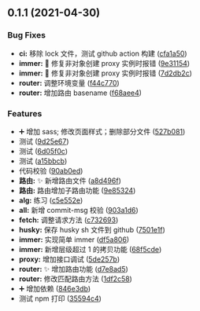 ## 0.1.1 (2021-04-30)

### Bug Fixes

- **ci:** 移除 lock 文件，测试 github action 构建 ([cfa1a50](https://github.com/cole-yeah/sylas/commit/cfa1a504138111df51a02a537f3eec41c0cba22a))
- **immer:** :bug: 修复非对象创建 proxy 实例时报错 ([9e31154](https://github.com/cole-yeah/sylas/commit/9e31154dba9ac081c1e7f181532ff223b59043f3))
- **immer:** :bug: 修复非对象创建 proxy 实例时报错 ([7d2db2c](https://github.com/cole-yeah/sylas/commit/7d2db2cbbdfadf5867d79676f43727fbbe28307a))
- **router:** 调整环境变量 ([f44c770](https://github.com/cole-yeah/sylas/commit/f44c770649d4433c78c22c5b22fb66849c28c66e))
- **router:** 增加路由 basename ([f68aee4](https://github.com/cole-yeah/sylas/commit/f68aee40730bfd5cb18cf8a0b6c725776496b28e))

### Features

- :heavy_plus_sign: 增加 sass; 修改页面样式；删除部分文件 ([527b081](https://github.com/cole-yeah/sylas/commit/527b0814a238f0447efb3d45b5ead9ea74c0cf15))
- 测试 ([9d25e67](https://github.com/cole-yeah/sylas/commit/9d25e67d78a561c706d361302ff368ed23e804d2))
- 测试 ([6d05f0c](https://github.com/cole-yeah/sylas/commit/6d05f0c2564b60b0dc7b032f3d5a1a2c50ac91a1))
- 测试 ([a15bbcb](https://github.com/cole-yeah/sylas/commit/a15bbcb11aaa41d9c1e7a96ac4b371e3199a674a))
- 代码校验 ([90ab0ed](https://github.com/cole-yeah/sylas/commit/90ab0ed403f847b8c82617d078e1338eac7f7315))
- **路由:** :sparkles: 新增路由文件 ([a8d496f](https://github.com/cole-yeah/sylas/commit/a8d496f4d70968b1a3ddb8db580f51bd7905f27d))
- **路由:** 路由增加子路由功能 ([9e85324](https://github.com/cole-yeah/sylas/commit/9e85324ceb476f02e11e3b43bf09c1bccbb4359f))
- **alg:** 练习 ([c5e552e](https://github.com/cole-yeah/sylas/commit/c5e552e070c9b1c4bc266aec5689435d74c97ca2))
- **all:** 新增 commit-msg 校验 ([903a1d6](https://github.com/cole-yeah/sylas/commit/903a1d6efaa8d32703b613e1fb9fbbc590e610b0))
- **fetch:** 调整请求方法 ([c732693](https://github.com/cole-yeah/sylas/commit/c732693d0293ac95ceadc70ec06394593fcf04a2))
- **husky:** 保存 husky sh 文件到 github ([7501e1f](https://github.com/cole-yeah/sylas/commit/7501e1f724ae586465832348de23e7ae8a153691))
- **immer:** 实现简单 immer ([df5a806](https://github.com/cole-yeah/sylas/commit/df5a806c0b3561e1321bce93ed9d89b6552a5f85))
- **immer:** 新增层级超过 1 的拷贝功能 ([68f5cde](https://github.com/cole-yeah/sylas/commit/68f5cde4f274bb8aae6ec8bc654801355079aac7))
- **proxy:** 增加接口调试 ([5de257b](https://github.com/cole-yeah/sylas/commit/5de257b366c2e967cc2cc9120e724ea1a7b0dcfe))
- **router:** :sparkles: 增加路由功能 ([d7e8ad5](https://github.com/cole-yeah/sylas/commit/d7e8ad5f75cf2de698fef787ad6cff2238727d07))
- **router:** 修改匹配路由方法 ([1df2c58](https://github.com/cole-yeah/sylas/commit/1df2c588f4caa4bfe46e09353abc8f9e6f719d05))
- :heavy_plus_sign: 增加依赖 ([846e3db](https://github.com/cole-yeah/sylas/commit/846e3db0ba0bfb686e51d85fa5a7fff15e5e4287))
- 测试 npm 打印 ([35594c4](https://github.com/cole-yeah/sylas/commit/35594c4e2596073698428c58b7d146b623d4ec95))
